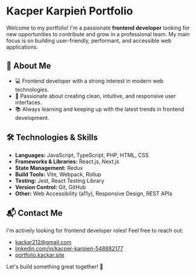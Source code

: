 # Kacper Karpień Portfolio

Welcome to my portfolio! I'm a passionate **frontend developer** looking for new opportunities to contribute and grow in a professional team. My main focus is on building user-friendly, performant, and accessible web applications.

## 🚀 About Me

- 💻 Frontend developer with a strong interest in modern web technologies.
- 🎨 Passionate about creating clean, intuitive, and responsive user interfaces.
- 📚 Always learning and keeping up with the latest trends in frontend development.

## 🛠️ Technologies & Skills

- **Languages:** JavaScript, TypeScript, PHP, HTML, CSS
- **Frameworks & Libraries:** React.js, Next.js
- **State Management:** Redux
- **Build Tools:** Vite, Webpack, Rollup
- **Testing:** Jest, React Testing Library
- **Version Control:** Git, GitHub
- **Other:** Web Accessibility (a11y), Responsive Design, REST APIs

## 📬 Contact Me

I'm actively looking for frontend developer roles! Feel free to reach out:

- kackar212@gmail.com
- [linkedin.com/in/kacper-karpień-548882177](https://linkedin.com/in/kacper-karpień-548882177)
- [portfolio.kackar.site](https://portfolio.kackar.site)

Let's build something great together! 🚀
